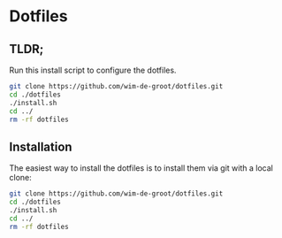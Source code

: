 # Dotfiles

## TLDR;

Run this install script to configure the dotfiles.

```sh
git clone https://github.com/wim-de-groot/dotfiles.git
cd ./dotfiles
./install.sh
cd ../
rm -rf dotfiles
```

## Installation

The easiest way to install the dotfiles is to install them via git with a local clone:

```sh
git clone https://github.com/wim-de-groot/dotfiles.git
cd ./dotfiles
./install.sh
cd ../
rm -rf dotfiles
```
